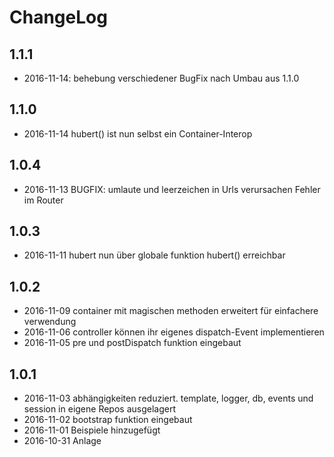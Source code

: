 # ChangeLog

## 1.1.1
- 2016-11-14: behebung verschiedener BugFix nach Umbau aus 1.1.0 

## 1.1.0
- 2016-11-14 hubert() ist nun selbst ein Container-Interop

## 1.0.4
- 2016-11-13 BUGFIX: umlaute und leerzeichen in Urls verursachen Fehler im Router

## 1.0.3
- 2016-11-11 hubert nun über globale funktion hubert() erreichbar

## 1.0.2 
- 2016-11-09 container mit magischen methoden erweitert für einfachere verwendung
- 2016-11-06 controller können ihr eigenes dispatch-Event implementieren
- 2016-11-05 pre und postDispatch funktion eingebaut

## 1.0.1
- 2016-11-03 abhängigkeiten reduziert. template, logger, db, events und session in eigene Repos ausgelagert
- 2016-11-02 bootstrap funktion eingebaut
- 2016-11-01 Beispiele hinzugefügt
- 2016-10-31 Anlage
